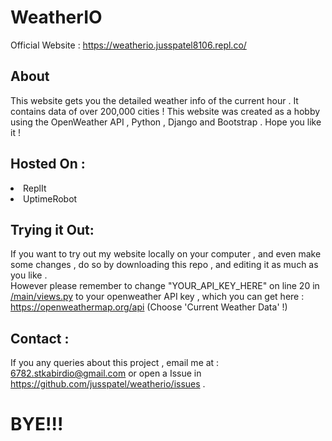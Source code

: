 # WeatherIO
Official Website : https://weatherio.jusspatel8106.repl.co/

## About 
This website gets you the detailed weather info of the current hour . It contains data of over 200,000 cities ! This website was created as a hobby using the OpenWeather API , Python , Django and Bootstrap . Hope you like it ! 

## Hosted On : 
<li>ReplIt </li>
<li>UptimeRobot</li>

## Trying it Out:

If you want to try out my website locally on your computer , and even make some changes , do so by downloading this repo , and editing it as much as you like . <br>
However please remember to change "YOUR_API_KEY_HERE" on line 20 in <a href = "https://github.com/jusspatel/weatherio/blob/main/main/views.py"> /main/views.py</a>
to your openweather API key , which you can get here : https://openweathermap.org/api (Choose 'Current Weather Data' !)

## Contact : 
If you any queries about this project , email me at : 6782.stkabirdio@gmail.com or open a Issue in https://github.com/jusspatel/weatherio/issues . 

# BYE!!!
